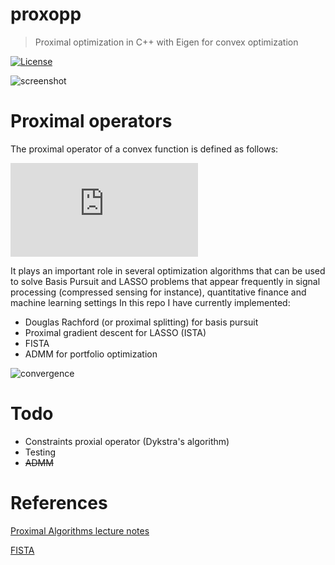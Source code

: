 
# proxopp
> Proximal optimization in C++ with Eigen for convex optimization

[![License](http://img.shields.io/:license-mit-blue.svg?style=flat-square)](LICENSE)

![screenshot](https://raw.githubusercontent.com/jopago/proxopp/master/output/screenshot.png)

# Proximal operators

The proximal operator of a convex function is defined as follows:

![](https://latex.codecogs.com/gif.latex?%5Ctext%7Bprox%7D_%7Bf%7D%5Cleft%28x%20%5Cright%20%29%20%3D%20%5Carg%5Cmin_%7By%20%5Cin%20%5Cmathbb%7BR%7D%5En%7D%20f%28y%29%20&plus;%20%5Cfrac12%20%5Cleft%5CVert%20y-x%20%5Cright%5CVert_2%5E2)

It plays an important role in several optimization algorithms that can be used to solve Basis Pursuit and LASSO problems 
that appear frequently in signal processing (compressed sensing for instance), quantitative finance and machine learning settings In this repo I have currently implemented:

- Douglas Rachford (or proximal splitting) for basis pursuit
- Proximal gradient descent for LASSO (ISTA)
- FISTA
- ADMM for portfolio optimization

![convergence](https://raw.githubusercontent.com/jopago/proxopp/master/output/convergence.png)

# Todo

- Constraints proxial operator (Dykstra's algorithm)
- Testing 
- ~~ADMM~~

# References 

[Proximal Algorithms lecture notes](https://web.stanford.edu/~boyd/papers/pdf/prox_algs.pdf)

[FISTA](https://people.rennes.inria.fr/Cedric.Herzet/Cedric.Herzet/Sparse_Seminar/Entrees/2012/11/12_A_Fast_Iterative_Shrinkage-Thresholding_Algorithmfor_Linear_Inverse_Problems_(A._Beck,_M._Teboulle)_files/Breck_2009.pdf)

